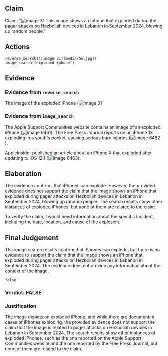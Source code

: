 ## Claim
Claim: "![image 31](media/56.jpg) This image shows an Iphone that exploded during the pager attacks on Hezbollah devices in Lebanon in September 2024, blowing up random people."

## Actions
```
reverse_search(![image 31](media/56.jpg))
image_search("exploded iphone")
```

## Evidence
### Evidence from `reverse_search`
The image of the exploded iPhone (![image 31](media/56.jpg)

### Evidence from `image_search`
The Apple Support Communities website contains an image of an exploded iPhone (![image 6461](media/2025-08-29_19-54-1756497249-436927.jpg)). The Free Press Journal reports on an iPhone 13 exploding in a youth's pocket, causing serious burn injuries (![image 6462](media/2025-08-29_19-54-1756497249-887610.jpg)).

AppleInsider published an article about an iPhone X that exploded after updating to iOS 12.1 (![image 6463](media/2025-08-29_19-54-1756497250-979585.jpg)).


## Elaboration
The evidence confirms that iPhones can explode. However, the provided evidence does not support the claim that the image shows an iPhone that exploded during pager attacks on Hezbollah devices in Lebanon in September 2024, blowing up random people. The search results show other instances of exploded iPhones, but none of them are related to the claim.

To verify the claim, I would need information about the specific incident, including the date, location, and cause of the explosion.


## Final Judgement
The image search results confirm that iPhones can explode, but there is no evidence to support the claim that the image shows an iPhone that exploded during pager attacks on Hezbollah devices in Lebanon in September 2024. The evidence does not provide any information about the context of the image.

`false`

### Verdict: FALSE

### Justification
The image depicts an exploded iPhone, and while there are documented cases of iPhones exploding, the provided evidence does not support the claim that the image is related to pager attacks on Hezbollah devices in Lebanon in September 2024. The search results show other instances of exploded iPhones, such as the one reported on the Apple Support Communities website and the one reported by the Free Press Journal, but none of them are related to the claim.
